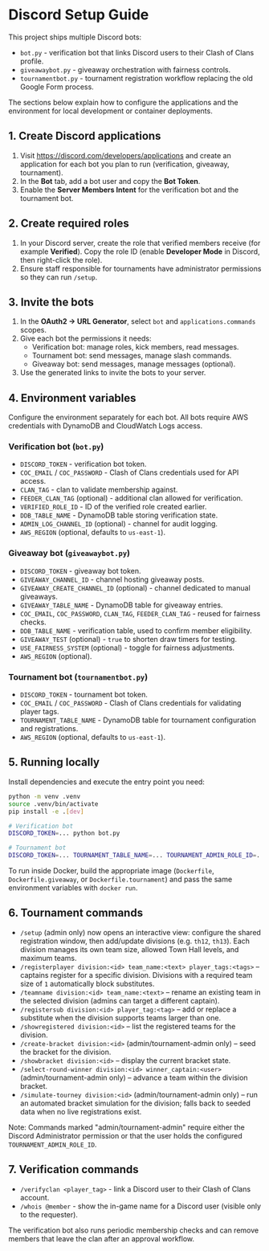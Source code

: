 # Discord Setup Guide

This project ships multiple Discord bots:

- `bot.py` - verification bot that links Discord users to their Clash of Clans profile.
- `giveawaybot.py` - giveaway orchestration with fairness controls.
- `tournamentbot.py` - tournament registration workflow replacing the old Google Form process.

The sections below explain how to configure the applications and the environment for local development or container deployments.

## 1. Create Discord applications
1. Visit <https://discord.com/developers/applications> and create an application for each bot you plan to run (verification, giveaway, tournament).
2. In the **Bot** tab, add a bot user and copy the **Bot Token**.
3. Enable the **Server Members Intent** for the verification bot and the tournament bot.

## 2. Create required roles
1. In your Discord server, create the role that verified members receive (for example **Verified**). Copy the role ID (enable **Developer Mode** in Discord, then right-click the role).
2. Ensure staff responsible for tournaments have administrator permissions so they can run `/setup`.

## 3. Invite the bots
1. In the **OAuth2 → URL Generator**, select `bot` and `applications.commands` scopes.
2. Give each bot the permissions it needs:
   - Verification bot: manage roles, kick members, read messages.
   - Tournament bot: send messages, manage slash commands.
   - Giveaway bot: send messages, manage messages (optional).
3. Use the generated links to invite the bots to your server.

## 4. Environment variables
Configure the environment separately for each bot. All bots require AWS credentials with DynamoDB and CloudWatch Logs access.

### Verification bot (`bot.py`)
- `DISCORD_TOKEN` - verification bot token.
- `COC_EMAIL` / `COC_PASSWORD` - Clash of Clans credentials used for API access.
- `CLAN_TAG` - clan to validate membership against.
- `FEEDER_CLAN_TAG` (optional) - additional clan allowed for verification.
- `VERIFIED_ROLE_ID` - ID of the verified role created earlier.
- `DDB_TABLE_NAME` - DynamoDB table storing verification state.
- `ADMIN_LOG_CHANNEL_ID` (optional) - channel for audit logging.
- `AWS_REGION` (optional, defaults to `us-east-1`).

### Giveaway bot (`giveawaybot.py`)
- `DISCORD_TOKEN` - giveaway bot token.
- `GIVEAWAY_CHANNEL_ID` - channel hosting giveaway posts.
- `GIVEAWAY_CREATE_CHANNEL_ID` (optional) - channel dedicated to manual giveaways.
- `GIVEAWAY_TABLE_NAME` - DynamoDB table for giveaway entries.
- `COC_EMAIL`, `COC_PASSWORD`, `CLAN_TAG`, `FEEDER_CLAN_TAG` - reused for fairness checks.
- `DDB_TABLE_NAME` - verification table, used to confirm member eligibility.
- `GIVEAWAY_TEST` (optional) - `true` to shorten draw timers for testing.
- `USE_FAIRNESS_SYSTEM` (optional) - toggle for fairness adjustments.
- `AWS_REGION` (optional).

### Tournament bot (`tournamentbot.py`)
- `DISCORD_TOKEN` - tournament bot token.
- `COC_EMAIL` / `COC_PASSWORD` - Clash of Clans credentials for validating player tags.
- `TOURNAMENT_TABLE_NAME` - DynamoDB table for tournament configuration and registrations.
- `AWS_REGION` (optional, defaults to `us-east-1`).

## 5. Running locally
Install dependencies and execute the entry point you need:

```bash
python -m venv .venv
source .venv/bin/activate
pip install -e .[dev]

# Verification bot
DISCORD_TOKEN=... python bot.py

# Tournament bot
DISCORD_TOKEN=... TOURNAMENT_TABLE_NAME=... TOURNAMENT_ADMIN_ROLE_ID=... python tournamentbot.py
```

To run inside Docker, build the appropriate image (`Dockerfile`, `Dockerfile.giveaway`, or `Dockerfile.tournament`) and pass the same environment variables with `docker run`.

## 6. Tournament commands
- `/setup` (admin only) now opens an interactive view: configure the shared registration window, then add/update divisions (e.g. `th12`, `th13`). Each division manages its own team size, allowed Town Hall levels, and maximum teams.
- `/registerplayer division:<id> team_name:<text> player_tags:<tags>` – captains register for a specific division. Divisions with a required team size of `1` automatically block substitutes.
- `/teamname division:<id> team_name:<text>` – rename an existing team in the selected division (admins can target a different captain).
- `/registersub division:<id> player_tag:<tag>` – add or replace a substitute when the division supports teams larger than one.
- `/showregistered division:<id>` – list the registered teams for the division.
- `/create-bracket division:<id>` (admin/tournament-admin only) – seed the bracket for the division.
- `/showbracket division:<id>` – display the current bracket state.
- `/select-round-winner division:<id> winner_captain:<user>` (admin/tournament-admin only) – advance a team within the division bracket.
- `/simulate-tourney division:<id>` (admin/tournament-admin only) – run an automated bracket simulation for the division; falls back to seeded data when no live registrations exist.

Note: Commands marked "admin/tournament-admin" require either the Discord Administrator permission or that the user holds the configured `TOURNAMENT_ADMIN_ROLE_ID`.

## 7. Verification commands
- `/verifyclan <player_tag>` - link a Discord user to their Clash of Clans account.
- `/whois @member` - show the in-game name for a Discord user (visible only to the requester).

The verification bot also runs periodic membership checks and can remove members that leave the clan after an approval workflow.
